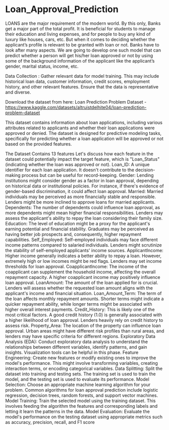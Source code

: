 # Loan_Approval_Prediction
LOANS are the major requirement of the modern world. By this only, Banks get a major part of the total profit. It is beneficial for students to manage their education and living expenses, and for people to buy any kind of luxury like houses, cars, etc. But when it comes to deciding whether the applicant’s profile is relevant to be granted with loan or not. Banks have to look after many aspects.	We are going to develop one such model that can predict whether a person will get his/her loan approved or not by using some of the background information of the applicant like the applicant’s gender, marital status, income, etc.

Data Collection : Gather relevant data for model training. This may include historical loan data, customer information, credit scores, employment history, and other relevant features. Ensure that the data is representative and diverse.

Download the dataset from here: Loan Prediction Problem Dataset - https://www.kaggle.com/datasets/altruistdelhite04/loan-prediction-problem-dataset

This dataset contains information about loan applications, including various attributes related to applicants and whether their loan applications were approved or denied. The dataset is designed for predictive modeling tasks, specifically for predicting whether a loan application will be approved or not based on the provided features.

The Dataset Contains 13 features
Let's discuss how each feature in the dataset could potentially impact the target feature, which is "Loan_Status" (indicating whether the loan was approved or not).
Loan_ID: A unique identifier for each loan application. It doesn't contribute to the decision-making process but can be useful for record-keeping.
Gender:
Lending institutions might consider gender as a factor in loan approval, depending on historical data or institutional policies. For instance, if there's evidence of gender-based discrimination, it could affect loan approval.
Married:
Married individuals may be perceived as more financially stable and responsible.
Lenders might be more inclined to approve loans for married applicants.
Dependents:
The number of dependents could influence loan approval, as more dependents might mean higher financial responsibilities. Lenders may assess the applicant's ability to repay the loan considering their family size.
Education:
The level of education might be a proxy for the applicant's earning potential and financial stability. Graduates may be perceived as having better job prospects and, consequently, higher repayment capabilities.
Self_Employed:
Self-employed individuals may face different income patterns compared to salaried individuals. Lenders might scrutinize the stability of self-employed applicants' income sources.
ApplicantIncome: Higher income generally indicates a better ability to repay a loan. However, extremely high or low incomes might be red flags. Lenders may set income thresholds for loan approval.
CoapplicantIncome: The income of the coapplicant can supplement the household income, affecting the overall repayment capacity. A higher coapplicant income may positively influence loan approval.
LoanAmount: The amount of the loan applied for is crucial. Lenders will assess whether the requested loan amount aligns with the applicant's income and financial situation.
Loan_Amount_Term: The term of the loan affects monthly repayment amounts. Shorter terms might indicate a quicker repayment ability, while longer terms might be associated with higher overall interest payments.
Credit_History: This is likely one of the most critical factors. A good credit history (1.0) is generally associated with a higher likelihood of loan approval. Lenders heavily rely on credit history to assess risk.
Property_Area: The location of the property can influence loan approval. Urban areas might have different risk profiles than rural areas, and lenders may have specific criteria for different regions.
Exploratory Data Analysis (EDA): Conduct exploratory data analysis to understand the relationships between different variables, identify patterns, and gain insights. Visualization tools can be helpful in this phase.
Feature Engineering: Create new features or modify existing ones to improve the model's performance. This might involve transforming variables, creating interaction terms, or encoding categorical variables.
Data Splitting: Split the dataset into training and testing sets. The training set is used to train the model, and the testing set is used to evaluate its performance.
Model Selection: Choose an appropriate machine learning algorithm for your problem. Common algorithms for loan approval prediction include logistic regression, decision trees, random forests, and support vector machines.
Model Training: Train the selected model using the training dataset. This involves feeding the algorithm the features and corresponding labels and letting it learn the patterns in the data.
Model Evaluation: Evaluate the model's performance on the testing dataset using appropriate metrics such as accuracy, precision, recall, and F1 score
